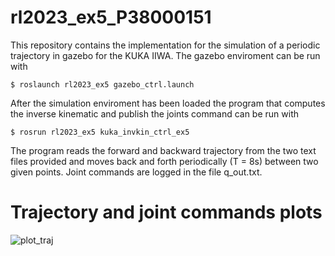 # rl2023_ex5_P38000151

This repository contains the implementation for the simulation of a periodic trajectory in gazebo for the KUKA IIWA. The gazebo enviroment can be run with
```
$ roslaunch rl2023_ex5 gazebo_ctrl.launch
```

After the simulation enviroment has been loaded the program that computes the inverse kinematic and publish the joints command can be run with

```
$ rosrun rl2023_ex5 kuka_invkin_ctrl_ex5
```

The program reads the forward and backward trajectory from the two text files provided and moves back and forth periodically (T = 8s) between two given points.
Joint commands are logged in the file q_out.txt.

# Trajectory and joint commands plots


![plot_traj](https://user-images.githubusercontent.com/127132537/233839095-4427170a-44b1-40e1-b2ac-e179cf2dfb64.jpg)
